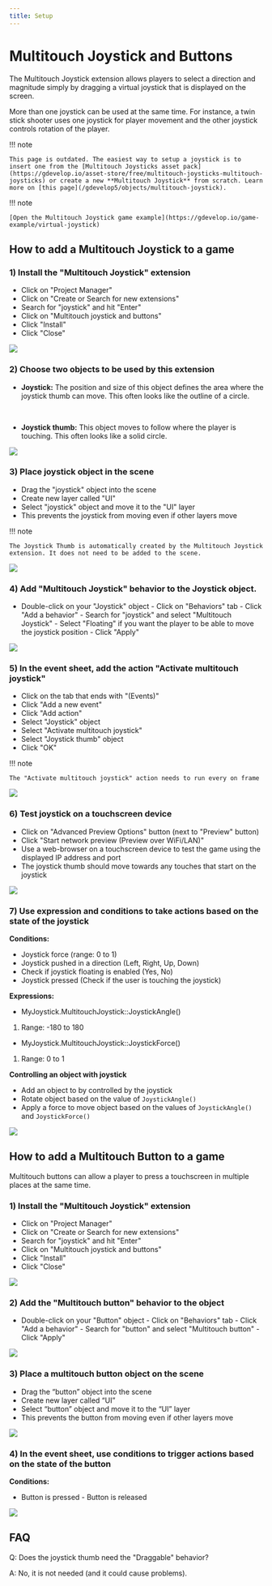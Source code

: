 ```yaml
---
title: Setup
---
```

# Multitouch Joystick and Buttons

The Multitouch Joystick extension allows players to select a direction and magnitude simply by dragging a virtual joystick that is displayed on the screen.

More than one joystick can be used at the same time. For instance, a twin stick shooter uses one joystick for player movement and the other joystick controls rotation of the player.

!!! note

    This page is outdated. The easiest way to setup a joystick is to insert one from the [Multitouch Joysticks asset pack](https://gdevelop.io/asset-store/free/multitouch-joysticks-multitouch-joysticks) or create a new **Multitouch Joystick** from scratch. Learn more on [this page](/gdevelop5/objects/multitouch-joystick).

!!! note

    [Open the Multitouch Joystick game example](https://gdevelop.io/game-example/virtual-joystick)

## How to add a Multitouch Joystick to a game

### 1) Install the "Multitouch Joystick" extension

  - Click on "Project Manager"
  - Click on "Create or Search for new extensions"
  - Search for "joystick" and hit "Enter"
  - Click on "Multitouch joystick and buttons"
  - Click "Install"
  - Click "Close"

![](/gdevelop5/extensions/multitouch-joystick/install_multitouch_joystick.gif)

### 2) Choose two objects to be used by this extension

  - **Joystick:** The position and size of this object defines the area where the joystick thumb can move. This often looks like the outline of a circle.

&nbsp;

  - **Joystick thumb:** This object moves to follow where the player is touching. This often looks like a solid circle.

![](/gdevelop5/extensions/multitouch-joystick/select_multitouch_joystick_objects.gif)

### 3) Place joystick object in the scene

  - Drag the "joystick" object into the scene
  - Create new layer called "UI"
  - Select "joystick" object and move it to the "UI" layer
  - This prevents the joystick from moving even if other layers move

!!! note

    The Joystick Thumb is automatically created by the Multitouch Joystick extension. It does not need to be added to the scene.

![](/gdevelop5/extensions/multitouch-joystick/add_joystick_to_ui_layer.gif)

### 4) Add "Multitouch Joystick" behavior to the Joystick object.

  - Double-click on your "Joystick" object - Click on "Behaviors" tab - Click "Add a behavior" - Search for "joystick" and select "Multitouch Joystick" - Select "Floating" if you want the player to be able to move the joystick position - Click "Apply"

![](/gdevelop5/extensions/multitouch-joystick/add_multitouch_joystick_behavior.gif)

### 5) In the event sheet, add the action "Activate multitouch joystick"

  - Click on the tab that ends with "(Events)"
  - Click "Add a new event"
  - Click "Add action"
  - Select "Joystick" object
  - Select "Activate multitouch joystick"
  - Select "Joystick thumb" object
  - Click "OK"

!!! note

    The "Activate multitouch joystick" action needs to run every on frame

![](/gdevelop5/extensions/multitouch-joystick/multitouch_joystick_action.gif)

### 6) Test joystick on a touchscreen device

  - Click on "Advanced Preview Options" button (next to "Preview" button)
  - Click "Start network preview (Preview over WiFi/LAN)"
  - Use a web-browser on a touchscreen device to test the game using the displayed IP address and port
  - The joystick thumb should move towards any touches that start on the joystick

![](/gdevelop5/extensions/multitouch-joystick/multitouch_joystick_network_preview.gif)

### 7) Use expression and conditions to take actions based on the state of the joystick

**Conditions:**

  - Joystick force (range: 0 to 1)
  - Joystick pushed in a direction (Left, Right, Up, Down)
  - Check if joystick floating is enabled (Yes, No)
  - Joystick pressed (Check if the user is touching the joystick)

**Expressions:**

  - MyJoystick.MultitouchJoystick::JoystickAngle()

1. Range: -180 to 180

  - MyJoystick.MultitouchJoystick::JoystickForce()

1. Range: 0 to 1

**Controlling an object with joystick**

  - Add an object to by controlled by the joystick
  - Rotate object based on the value of `JoystickAngle()`
  - Apply a force to move object based on the values of `JoystickAngle()` and `JoystickForce()`

![](/gdevelop5/extensions/multitouch-joystick/rotateandmovespaceshipwithjoystick.gif)

## How to add a Multitouch Button to a game

Multitouch buttons can allow a player to press a touchscreen in multiple places at the same time.

### 1) Install the "Multitouch Joystick" extension

  - Click on "Project Manager"
  - Click on "Create or Search for new extensions"
  - Search for "joystick" and hit "Enter"
  - Click on "Multitouch joystick and buttons"
  - Click "Install"
  - Click "Close"

![](/gdevelop5/extensions/multitouch-joystick/install_multitouch_joystick.gif)

### 2) Add the "Multitouch button" behavior to the object

  - Double-click on your "Button" object - Click on "Behaviors" tab - Click "Add a behavior" - Search for "button" and select "Multitouch button" - Click "Apply"

![](/gdevelop5/extensions/multitouch-joystick/add_multitouch_button_behavior.gif)

### 3) Place a multitouch button object on the scene

  - Drag the “button” object into the scene
  - Create new layer called “UI”
  - Select “button” object and move it to the “UI” layer
  - This prevents the button from moving even if other layers move

![](/gdevelop5/extensions/multitouch-joystick/place_multitouch_button.gif)

### 4) In the event sheet, use conditions to trigger actions based on the state of the button

**Conditions:**

  - Button is pressed - Button is released

![](/gdevelop5/extensions/multitouch-joystick/multitouchbuttonconditions.gif)

## FAQ

Q: Does the joystick thumb need the "Draggable" behavior?

A: No, it is not needed (and it could cause problems).
